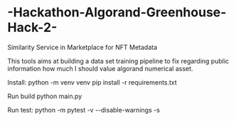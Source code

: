 # -Hackathon-Algorand-Greenhouse-Hack-2-
Similarity Service in Marketplace for NFT Metadata

This tools aims at building a data set training pipeline to fix regarding public information how much I should value algorand numerical asset.

Install: 
python -m venv venv
pip install -r requirements.txt 

Run build 
python main.py

Run test:
python -m pytest -v --disable-warnings -s
